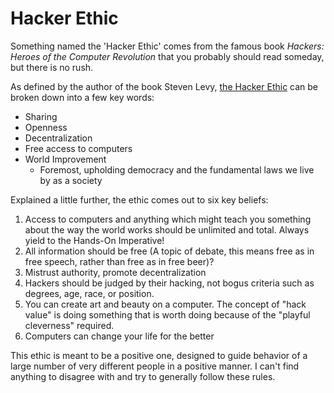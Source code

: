# Hacker Ethic


Something named the 'Hacker Ethic' comes from the famous book _Hackers: Heroes of the Computer Revolution_ that you probably should read someday, but there is no rush.

As defined by the author of the book Steven Levy, [the Hacker Ethic](https://en.wikipedia.org/wiki/Hacker_ethic) can be broken down into a few key words:

* Sharing
* Openness
* Decentralization
* Free access to computers
* World Improvement
  * Foremost, upholding democracy and the fundamental laws we live by as a society

Explained a little further, the ethic comes out to six key beliefs:

1. Access to computers and anything which might teach you something about the way the world works should be unlimited and total. Always yield to the Hands-On Imperative!  
2. All information should be free (A topic of debate, this means free as in free speech, rather than free as in free beer)?
3. Mistrust authority, promote decentralization
4. Hackers should be judged by their hacking, not bogus criteria such as degrees, age, race, or position.
5. You can create art and beauty on a computer. The concept of "hack value" is doing something that is worth doing because of the "playful cleverness" required.
6. Computers can change your life for the better

This ethic is meant to be a positive one, designed to guide behavior of a large number of very different people in a positive manner. I can't find anything to disagree with and try to generally follow these rules.
